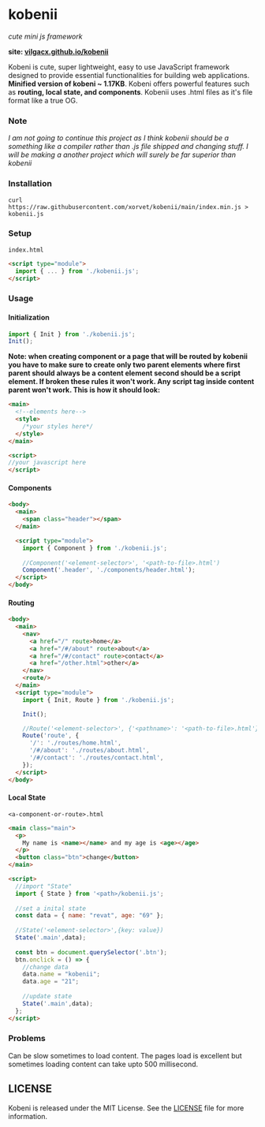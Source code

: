 # kobenii

*cute mini js framework*

**site: [vilgacx.github.io/kobenii](https://vilgacx.github.io/kobenii/)**

Kobeni is cute, super lightweight, easy to use JavaScript framework designed to provide essential functionalities for building web applications. **Minified version of kobeni ~ 1.17KB**. Kobeni offers powerful features such as **routing, local state, and components**. Kobenii uses .html files as it's file format like a true OG.

### Note
*I am not going to continue this project as I think kobenii should be a something like a compiler rather than .js file shipped and changing stuff. I will be making a another project which will surely be far superior than kobenii*

### Installation

```
curl https://raw.githubusercontent.com/xorvet/kobenii/main/index.min.js > kobenii.js
```

### Setup
`index.html`
```html
<script type="module">
  import { ... } from './kobenii.js';
</script>
```

### Usage

#### Initialization
```javascript
import { Init } from './kobenii.js';
Init();
```

**Note: when creating component or a page that will be routed by kobenii you have to make sure to create only two parent elements where first parent should always be a content element second should be a script element. If broken these rules it won't work. Any script tag inside content parent won't work. This is how it should look:**
```html
<main>
  <!--elements here-->
  <style>
    /*your styles here*/
  </style>
</main>

<script>
//your javascript here
</script>
```

#### Components
```html
<body>
  <main>
    <span class="header"></span>
  </main>

  <script type="module">
    import { Component } from './kobenii.js'; 
    
    //Component('<element-selector>', '<path-to-file>.html')
    Component('.header', './components/header.html');
  </script>
</body>
```

#### Routing
```html
<body>
  <main>
    <nav>
      <a href="/" route>home</a>
      <a href="/#/about" route>about</a>
      <a href="/#/contact" route>contact</a>
      <a href="/other.html">other</a>
    </nav>
    <route/>
  </main>
  <script type="module">
    import { Init, Route } from './kobenii.js';

    Init();

    //Route('<element-selector>', {'<pathname>': '<path-to-file>.html'})
    Route('route', {
      '/': './routes/home.html',
      '/#/about': './routes/about.html',
      '/#/contact': './routes/contact.html',
    });
  </script>
</body>
```

#### Local State
`<a-component-or-route>.html`
```html
<main class="main">
  <p>
    My name is <name></name> and my age is <age></age>
  </p>
  <button class="btn">change</button>
</main>

<script>
  //import "State"
  import { State } from '<path>/kobenii.js'; 
  
  //set a inital state
  const data = { name: "revat", age: "69" };
    
  //State('<element-selector>',{key: value})
  State('.main',data);
    
  const btn = document.querySelector('.btn');
  btn.onclick = () => { 
    //change data
    data.name = "kobenii";
    data.age = "21";
    
    //update state
    State('.main',data);
  };  
</script>
```

### Problems
Can be slow sometimes to load content. The pages load is excellent but sometimes loading content can take upto 500 millisecond.

## LICENSE
Kobeni is released under the MIT License. See the [LICENSE](LICENSE) file for more information.
